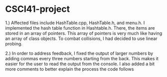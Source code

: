 # CSCI41-project

1.) Affected files include HashTable.cpp, HashTable.h, and menu.h. I implemented the hash table function in Hashtable.h. There, the items are stored in an array of pointers. This array of pointers is very much like having an array of class objects. To combat collisions, I had decided to use linear probing. 

2.) In order to address feedback, I fixed the output of larger numbers by adding commas every three numbers starting from the back. This makes it easier for the user to read the output from the console. I also added a bit more comments to better explain the process the code follows

